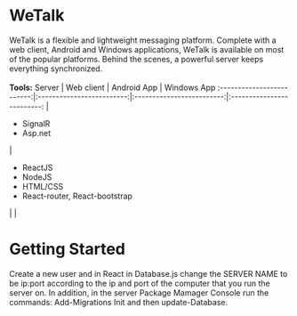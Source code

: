 # WeTalk
WeTalk is a flexible and lightweight messaging platform. Complete with a web client, Android and Windows applications, WeTalk is available on most of the popular platforms. Behind the scenes, a powerful server keeps everything synchronized.
<br><br>
<b>Tools:</b>
Server             | Web client | Android App | Windows App
:-------------------------:|:-------------------------:|:-------------------------:|:-------------------------:
| <ul><li>SignalR</li><li>Asp.net</li></ul>| <ul><li>ReactJS</li><li>NodeJS</li><li>HTML/CSS</li><li>React-router, React-bootstrap</li></ul> |  | 

# Getting Started
Create a new user and in React in Database.js change the SERVER NAME to be ip:port according to the ip and port of the computer that you run the server on.
In addition, in the server Package Mamager Console run the commands: Add-Migrations Init and then update-Database.
